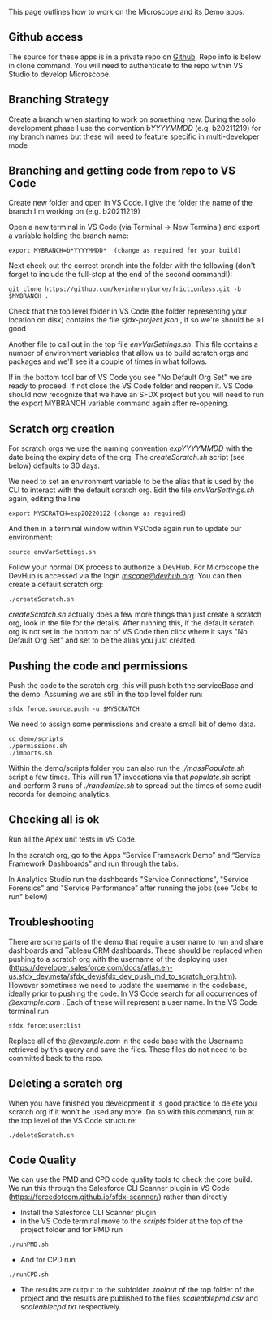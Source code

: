 
This page outlines how to work on the Microscope and its Demo apps. 

## Github access

The source for these apps is in a private repo on [Github](https://github.com/kevinhenryburke/frictionless). Repo info is below in clone command. You will need to authenticate to the repo within VS Studio to develop Microscope.
## Branching Strategy

Create a branch when starting to work on something new. During the solo development phase I use the convention b*YYYYMMDD* (e.g. b20211219) for my branch names but these will need to feature specific in multi-developer mode
## Branching and getting code from repo to VS Code

Create new folder and open in VS Code. I give the folder the name of the branch I'm working on (e.g. b20211219)

Open a new terminal in VS Code (via Terminal -> New Terminal) and export a variable holding the branch name:

```
export MYBRANCH=b*YYYYMMDD*  (change as required for your build)
```


Next check out the correct branch into the folder with the following (don't forget to include the full-stop at the end of the second command!):

```
git clone https://github.com/kevinhenryburke/frictionless.git -b $MYBRANCH .
```


Check that the top level folder in VS Code (the folder representing your location on disk) contains the file *sfdx-project.json* , if so we're should be all good

Another file to call out in the top file *envVarSettings.sh*. This file contains a number of environment variables that allow us to build scratch orgs and packages and we'll see it a couple of times in what follows.

If in the bottom tool bar of VS Code you see "No Default Org Set" we are ready to proceed. If not close the VS Code folder and reopen it. VS Code should now recognize that we have an SFDX project but you will need to run the export MYBRANCH variable command again after re-opening.

## Scratch org creation

For scratch orgs we use the naming convention  *expYYYYMMDD* with the date being the expiry date of the org. The *createScratch.sh* script (see below) defaults to 30 days. 

We need to set an environment variable to be the alias that is used by the CLI to interact with the default scratch org. Edit the file  *envVarSettings.sh* again, editing the line

```
export MYSCRATCH=exp20220122 (change as required)
```

And then in a terminal window within VSCode again run to update our environment:

```
source envVarSettings.sh
```

Follow your normal DX process to authorize a DevHub. For Microscope the DevHub is accessed via the login *mscope@devhub.org*. You can then create a default scratch org:

```
./createScratch.sh
```
*createScratch.sh* actually does a few more things than just create a scratch org, look in the file for the details. After running this, if the default scratch org is not set in the bottom bar of VS Code then click where it says "No Default Org Set" and set to be the alias you just created.
## Pushing the code and permissions

Push the code to the scratch org, this will push both the serviceBase and the demo. Assuming we are still in the top level folder run:

```
sfdx force:source:push -u $MYSCRATCH
```

We need to assign some permissions and create a small bit of demo data. 

```
cd demo/scripts
./permissions.sh
./imports.sh
```

Within the demo/scripts folder you can also run the *./massPopulate.sh* script a few times. This will run 17 invocations via that *populate.sh* script and perform 3 runs of *./randomize.sh* to spread out the times of some audit records for demoing analytics. 



## Checking all is ok

Run all the Apex unit tests in VS Code.

In the scratch org, go to the Apps “Service Framework Demo” and “Service Framework Dashboards” and run through the tabs.

In Analytics Studio run the dashboards "Service Connections", "Service Forensics" and "Service Performance" after running the jobs (see "Jobs to run" below)


## Troubleshooting

There are some parts of the demo that require a user name to run and share dashboards and Tableau CRM dashboards. These should be replaced when pushing to a scratch org with the username of the deploying user (https://developer.salesforce.com/docs/atlas.en-us.sfdx_dev.meta/sfdx_dev/sfdx_dev_push_md_to_scratch_org.htm). However sometimes we need to update the username in the codebase, ideally prior to pushing the code. In VS Code search for all occurrences of _@example.com_ . Each of these will represent a user name. In the VS Code terminal run

```
sfdx force:user:list
```
Replace all of the _@example.com_ in the code base with the Username retrieved by this query and save the files. These files do not need to be committed back to the repo.

## Deleting a scratch org


When you have finished you development it is good practice to delete you scratch org if it won't be used any more. Do so with this command, run at the top level of the VS Code structure:

```
./deleteScratch.sh
```

## Code Quality

We can use the PMD and CPD code quality tools to check the core build. We run this through the Salesforce CLI Scanner plugin in VS Code (https://forcedotcom.github.io/sfdx-scanner/) rather than directly

- Install the Salesforce CLI Scanner plugin
- in the VS Code terminal move to the *scripts* folder at the top of the project folder and for PMD run

```
./runPMD.sh 
```

- And for CPD run

```
./runCPD.sh 
```

- The results are output to the subfolder *.toolout* of the top folder of the project and the results are published to the files *scaleablepmd.csv* and *scaleablecpd.txt* respectively.










